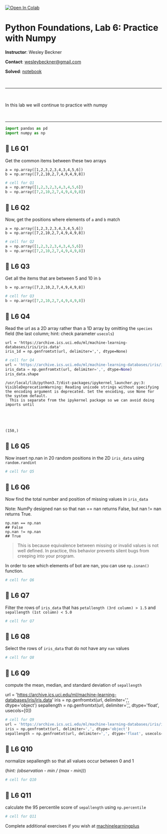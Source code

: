 <a href="https://colab.research.google.com/github/wesleybeckner/python_foundations/blob/main/notebooks/labs/L6_Numpy.ipynb" target="_parent"><img src="https://colab.research.google.com/assets/colab-badge.svg" alt="Open In Colab"/></a>

# Python Foundations, Lab 6: Practice with Numpy

**Instructor**: Wesley Beckner

**Contact**: wesleybeckner@gmail.com

**Solved**: [notebook](https://wesleybeckner.github.io/python_foundations/solutions/SOLN_L6_Numpy/)

<br>

---

<br>

In this lab we will continue to practice with numpy

<br>

---





```python
import pandas as pd
import numpy as np
```

## 🧮 L6 Q1 

Get the common items between these two arrays

```
a = np.array([1,2,3,2,3,4,3,4,5,6])
b = np.array([7,2,10,2,7,4,9,4,9,8])
```


```python
# cell for Q1
a = np.array([1,2,3,2,3,4,3,4,5,6])
b = np.array([7,2,10,2,7,4,9,4,9,8])
```

## 🧮 L6 Q2

Now, get the positions where elements of `a` and `b` match

```
a = np.array([1,2,3,2,3,4,3,4,5,6])
b = np.array([7,2,10,2,7,4,9,4,9,8])
```


```python
# cell for Q2
a = np.array([1,2,3,2,3,4,3,4,5,6])
b = np.array([7,2,10,2,7,4,9,4,9,8])
```

## 🧮 L6 Q3

Get all the items that are between 5 and 10 in `b`

```
b = np.array([7,2,10,2,7,4,9,4,9,8])
```


```python
# cell for Q3
b = np.array([7,2,10,2,7,4,9,4,9,8])
```

## 🧮 L6 Q4

Read the url as a 2D array rather than a 1D array by omitting the `species` field (the last column; hint: check parameter `usecols`)

```
url = 'https://archive.ics.uci.edu/ml/machine-learning-databases/iris/iris.data'
iris_1d = np.genfromtxt(url, delimiter=',', dtype=None)
```


```python
# cell for Q4
url = 'https://archive.ics.uci.edu/ml/machine-learning-databases/iris/iris.data'
iris_data = np.genfromtxt(url, delimiter=',', dtype=None)
iris_data.shape
```

    /usr/local/lib/python3.7/dist-packages/ipykernel_launcher.py:3: VisibleDeprecationWarning: Reading unicode strings without specifying the encoding argument is deprecated. Set the encoding, use None for the system default.
      This is separate from the ipykernel package so we can avoid doing imports until





    (150,)



## 🧮 L6 Q5

Now insert np.nan in 20 random positions in the 2D `iris_data` using `random.randint`


```python
# cell for Q5
```

## 🧮 L6 Q6

Now find the total number and position of missing values in `iris_data`

Note: NumPy designed nan so that nan == nan returns False, but nan != nan returns True.

```
np.nan == np.nan
## False
np.nan != np.nan
## True

```

> This is because equivalence between missing or invalid values is not well defined. In practice, this behavior prevents silent bugs from creeping into your program.

In order to see which elements of bot are nan, you can use `np.isnan()` function.


```python
# cell for Q6
```

## 🧮 L6 Q7

Filter the rows of `iris_data` that has `petallength (3rd column) > 1.5` and `sepallength (1st column) < 5.0`


```python
# cell for Q7
```

## 🧮 L6 Q8

Select the rows of `iris_data` that do not have any `nan` values


```python
# cell for Q8
```

## 🧮 L6 Q9

compute the mean, median, and standard deviation of `sepallength`

url = 'https://archive.ics.uci.edu/ml/machine-learning-databases/iris/iris.data'
iris = np.genfromtxt(url, delimiter=',', dtype='object')
sepallength = np.genfromtxt(url, delimiter=',', dtype='float', usecols=[0])


```python
# cell for Q9
url = 'https://archive.ics.uci.edu/ml/machine-learning-databases/iris/iris.data'
iris = np.genfromtxt(url, delimiter=',', dtype='object')
sepallength = np.genfromtxt(url, delimiter=',', dtype='float', usecols=[0])
```

## 🧮 L6 Q10

normalize sepallength so that all values occur between 0 and 1

(_hint: (observation - min / (max - min))_)


```python
# cell for Q10
```

## 🧮 L6 Q11

calculate the 95 percentile score of `sepallength` using `np.percentile`


```python
# cell for Q11
```

Complete additional exercises if you wish at [machinelearningplus](https://www.machinelearningplus.com/python/101-numpy-exercises-python/)
